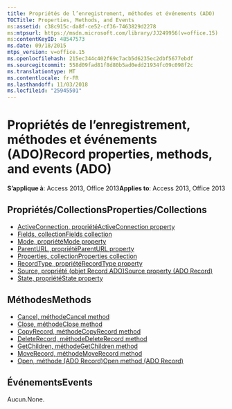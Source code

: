 ```yaml
---
title: Propriétés de l’enregistrement, méthodes et événements (ADO)
TOCTitle: Properties, Methods, and Events
ms:assetid: c38c915c-da8f-ce52-cf36-7463829d2278
ms:mtpsurl: https://msdn.microsoft.com/library/JJ249956(v=office.15)
ms:contentKeyID: 48547573
ms.date: 09/18/2015
mtps_version: v=office.15
ms.openlocfilehash: 215ec344c402f69c7acb5d6235ec2dbf5677ebdf
ms.sourcegitcommit: 558d09fad81f8d80b5ad0edd21934fc09c098f2c
ms.translationtype: MT
ms.contentlocale: fr-FR
ms.lasthandoff: 11/03/2018
ms.locfileid: "25945501"
---
```

# <a name="record-properties-methods-and-events-ado"></a><span data-ttu-id="739bf-102">Propriétés de l’enregistrement, méthodes et événements (ADO)</span><span class="sxs-lookup"><span data-stu-id="739bf-102">Record properties, methods, and events (ADO)</span></span>

<span data-ttu-id="739bf-103">**S’applique à**: Access 2013, Office 2013</span><span class="sxs-lookup"><span data-stu-id="739bf-103">**Applies to**: Access 2013, Office 2013</span></span>

## <a name="propertiescollections"></a><span data-ttu-id="739bf-104">Propriétés/Collections</span><span class="sxs-lookup"><span data-stu-id="739bf-104">Properties/Collections</span></span>

- [<span data-ttu-id="739bf-105">ActiveConnection, propriété</span><span class="sxs-lookup"><span data-stu-id="739bf-105">ActiveConnection property</span></span>](activeconnection-property-ado.md)
- [<span data-ttu-id="739bf-106">Fields, collection</span><span class="sxs-lookup"><span data-stu-id="739bf-106">Fields collection</span></span>](fields-collection-ado.md)
- [<span data-ttu-id="739bf-107">Mode, propriété</span><span class="sxs-lookup"><span data-stu-id="739bf-107">Mode property</span></span>](mode-property-ado.md)
- [<span data-ttu-id="739bf-108">ParentURL, propriété</span><span class="sxs-lookup"><span data-stu-id="739bf-108">ParentURL property</span></span>](parenturl-property-ado.md)
- [<span data-ttu-id="739bf-109">Properties, collection</span><span class="sxs-lookup"><span data-stu-id="739bf-109">Properties collection</span></span>](properties-collection-ado.md)
- [<span data-ttu-id="739bf-110">RecordType, propriété</span><span class="sxs-lookup"><span data-stu-id="739bf-110">RecordType property</span></span>](recordtype-property-ado.md)
- [<span data-ttu-id="739bf-111">Source, propriété (objet Record ADO)</span><span class="sxs-lookup"><span data-stu-id="739bf-111">Source property (ADO Record)</span></span>](source-property-ado-record.md)
- [<span data-ttu-id="739bf-112">State, propriété</span><span class="sxs-lookup"><span data-stu-id="739bf-112">State property</span></span>](state-property-ado.md)


## <a name="methods"></a><span data-ttu-id="739bf-113">Méthodes</span><span class="sxs-lookup"><span data-stu-id="739bf-113">Methods</span></span>

- [<span data-ttu-id="739bf-114">Cancel, méthode</span><span class="sxs-lookup"><span data-stu-id="739bf-114">Cancel method</span></span>](cancel-method-ado.md)
- [<span data-ttu-id="739bf-115">Close, méthode</span><span class="sxs-lookup"><span data-stu-id="739bf-115">Close method</span></span>](close-method-ado.md)
- [<span data-ttu-id="739bf-116">CopyRecord, méthode</span><span class="sxs-lookup"><span data-stu-id="739bf-116">CopyRecord method</span></span>](copyrecord-method-ado.md)
- [<span data-ttu-id="739bf-117">DeleteRecord, méthode</span><span class="sxs-lookup"><span data-stu-id="739bf-117">DeleteRecord method</span></span>](deleterecord-method-ado.md)
- [<span data-ttu-id="739bf-118">GetChildren, méthode</span><span class="sxs-lookup"><span data-stu-id="739bf-118">GetChildren method</span></span>](getchildren-method-ado.md)
- [<span data-ttu-id="739bf-119">MoveRecord, méthode</span><span class="sxs-lookup"><span data-stu-id="739bf-119">MoveRecord method</span></span>](moverecord-method-ado.md)
- [<span data-ttu-id="739bf-120">Open, méthode (ADO Record)</span><span class="sxs-lookup"><span data-stu-id="739bf-120">Open method (ADO Record)</span></span>](open-method-ado-record.md)

## <a name="events"></a><span data-ttu-id="739bf-121">Événements</span><span class="sxs-lookup"><span data-stu-id="739bf-121">Events</span></span>

<span data-ttu-id="739bf-122">Aucun.</span><span class="sxs-lookup"><span data-stu-id="739bf-122">None.</span></span>


